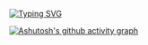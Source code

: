 [![Typing SVG](https://readme-typing-svg.herokuapp.com?color=%2336BCF7&lines=Computer+science+student)](https://git.io/typing-svg)


[![Ashutosh's github activity graph](https://github-readme-activity-graph.vercel.app/graph?username=DilemaFixer&theme=github-compact)](https://github.com/ashutosh00710/github-readme-activity-graph)
